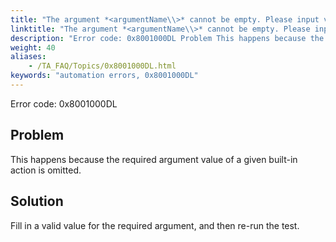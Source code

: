 ```yaml
--- 
title: "The argument *<argumentName\\>* cannot be empty. Please input valid data."
linktitle: "The argument *<argumentName\\>* cannot be empty. Please input valid data."
description: "Error code: 0x8001000DL Problem This happens because the required argument value of a given built-in action is omitted. Solution Fill in a valid value for the required argument, and then re-run the ..."
weight: 40
aliases: 
    - /TA_FAQ/Topics/0x8001000DL.html
keywords: "automation errors, 0x8001000DL"
---
```


Error code: 0x8001000DL

## Problem

This happens because the required argument value of a given built-in action is omitted.

## Solution

Fill in a valid value for the required argument, and then re-run the test.




